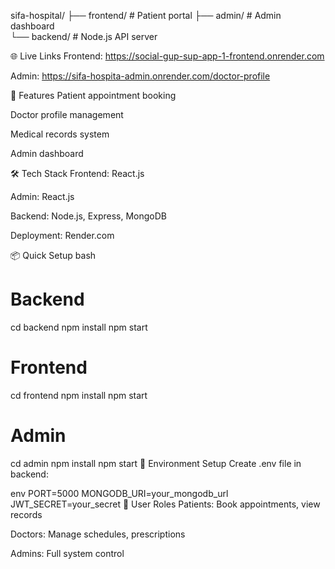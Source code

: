 sifa-hospital/
├── frontend/     # Patient portal
├── admin/        # Admin dashboard  
└── backend/      # Node.js API server

🌐 Live Links
Frontend: https://social-gup-sup-app-1-frontend.onrender.com

Admin: https://sifa-hospita-admin.onrender.com/doctor-profile

🚀 Features
Patient appointment booking

Doctor profile management

Medical records system

Admin dashboard

🛠️ Tech Stack
Frontend: React.js

Admin: React.js

Backend: Node.js, Express, MongoDB

Deployment: Render.com

📦 Quick Setup
bash
# Backend
cd backend
npm install
npm start

# Frontend  
cd frontend
npm install
npm start

# Admin
cd admin
npm install
npm start
🔧 Environment Setup
Create .env file in backend:

env
PORT=5000
MONGODB_URI=your_mongodb_url
JWT_SECRET=your_secret
👥 User Roles
Patients: Book appointments, view records

Doctors: Manage schedules, prescriptions

Admins: Full system control

